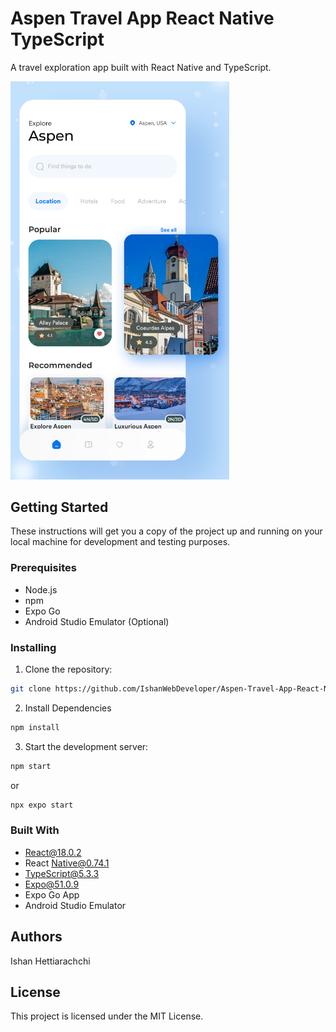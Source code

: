 # Aspen Travel App React Native TypeScript

A travel exploration app built with React Native and TypeScript.

<img src="image/README/1717185083466.png" width="350" alt="home-screen">

## Getting Started

These instructions will get you a copy of the project up and running on your local machine for development and testing purposes.

### Prerequisites

- Node.js
- npm
- Expo Go
- Android Studio Emulator (Optional)

### Installing

1. Clone the repository:

```sh
git clone https://github.com/IshanWebDeveloper/Aspen-Travel-App-React-Native-TypeScript.git
```

2. Install Dependencies

```sh
npm install
```

3. Start the development server:

```sh
npm start
```

or

```sh
npx expo start
```

### Built With

- React@18.0.2
- React Native@0.74.1
- TypeScript@5.3.3
- Expo@51.0.9
- Expo Go App
- Android Studio Emulator

## Authors

Ishan Hettiarachchi

## License

This project is licensed under the MIT License.
